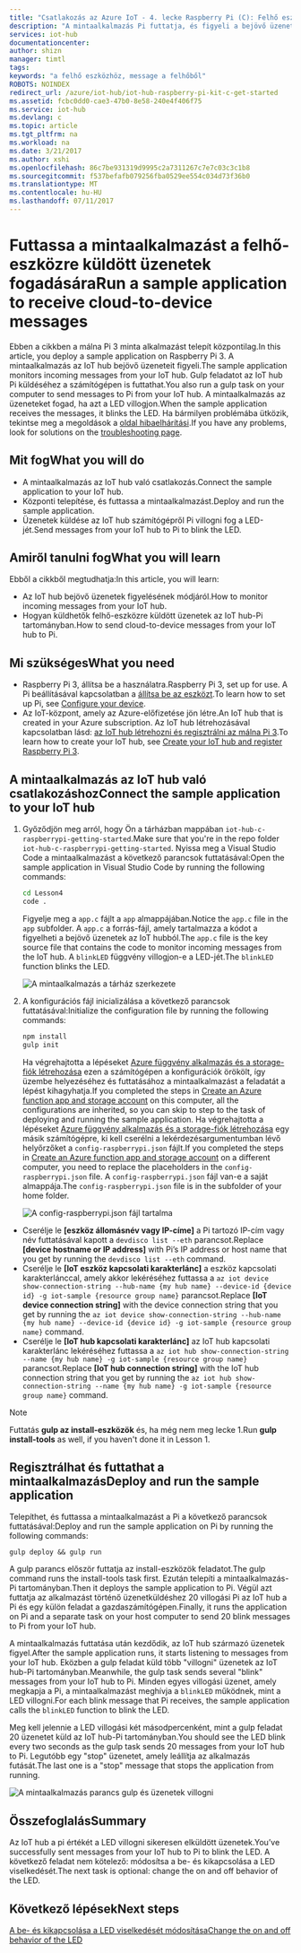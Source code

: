 ```yaml
---
title: "Csatlakozás az Azure IoT - 4. lecke Raspberry Pi (C): Felhő eszközre |} Microsoft Docs"
description: "A mintaalkalmazás Pi futtatja, és figyeli a bejövő üzenetek az IoT hub. Új gulp feladat üzeneteket küld a az IoT-központ a LED villogni a Pi."
services: iot-hub
documentationcenter: 
author: shizn
manager: timtl
tags: 
keywords: "a felhő eszközhöz, message a felhőből"
ROBOTS: NOINDEX
redirect_url: /azure/iot-hub/iot-hub-raspberry-pi-kit-c-get-started
ms.assetid: fcbc0dd0-cae3-47b0-8e58-240e4f406f75
ms.service: iot-hub
ms.devlang: c
ms.topic: article
ms.tgt_pltfrm: na
ms.workload: na
ms.date: 3/21/2017
ms.author: xshi
ms.openlocfilehash: 86c7be931319d9995c2a7311267c7e7c03c3c1b8
ms.sourcegitcommit: f537befafb079256fba0529ee554c034d73f36b0
ms.translationtype: MT
ms.contentlocale: hu-HU
ms.lasthandoff: 07/11/2017
---
```

# <a name="run-a-sample-application-to-receive-cloud-to-device-messages"></a><span data-ttu-id="8da9c-105">Futtassa a mintaalkalmazást a felhő-eszközre küldött üzenetek fogadására</span><span class="sxs-lookup"><span data-stu-id="8da9c-105">Run a sample application to receive cloud-to-device messages</span></span>
<span data-ttu-id="8da9c-106">Ebben a cikkben a málna Pi 3 minta alkalmazást telepít központilag.</span><span class="sxs-lookup"><span data-stu-id="8da9c-106">In this article, you deploy a sample application on Raspberry Pi 3.</span></span> <span data-ttu-id="8da9c-107">A mintaalkalmazás az IoT hub bejövő üzeneteit figyeli.</span><span class="sxs-lookup"><span data-stu-id="8da9c-107">The sample application monitors incoming messages from your IoT hub.</span></span> <span data-ttu-id="8da9c-108">Gulp feladatot az IoT hub Pi küldéséhez a számítógépen is futtathat.</span><span class="sxs-lookup"><span data-stu-id="8da9c-108">You also run a gulp task on your computer to send messages to Pi from your IoT hub.</span></span> <span data-ttu-id="8da9c-109">A mintaalkalmazás az üzeneteket fogad, ha azt a LED villogjon.</span><span class="sxs-lookup"><span data-stu-id="8da9c-109">When the sample application receives the messages, it blinks the LED.</span></span> <span data-ttu-id="8da9c-110">Ha bármilyen problémába ütközik, tekintse meg a megoldások a [oldal hibaelhárítási](iot-hub-raspberry-pi-kit-c-troubleshooting.md).</span><span class="sxs-lookup"><span data-stu-id="8da9c-110">If you have any problems, look for solutions on the [troubleshooting page](iot-hub-raspberry-pi-kit-c-troubleshooting.md).</span></span>

## <a name="what-you-will-do"></a><span data-ttu-id="8da9c-111">Mit fog</span><span class="sxs-lookup"><span data-stu-id="8da9c-111">What you will do</span></span>
* <span data-ttu-id="8da9c-112">A mintaalkalmazás az IoT hub való csatlakozás.</span><span class="sxs-lookup"><span data-stu-id="8da9c-112">Connect the sample application to your IoT hub.</span></span>
* <span data-ttu-id="8da9c-113">Központi telepítése, és futtassa a mintaalkalmazást.</span><span class="sxs-lookup"><span data-stu-id="8da9c-113">Deploy and run the sample application.</span></span>
* <span data-ttu-id="8da9c-114">Üzenetek küldése az IoT hub számítógépről Pi villogni fog a LED-jét.</span><span class="sxs-lookup"><span data-stu-id="8da9c-114">Send messages from your IoT hub to Pi to blink the LED.</span></span>

## <a name="what-you-will-learn"></a><span data-ttu-id="8da9c-115">Amiről tanulni fog</span><span class="sxs-lookup"><span data-stu-id="8da9c-115">What you will learn</span></span>
<span data-ttu-id="8da9c-116">Ebből a cikkből megtudhatja:</span><span class="sxs-lookup"><span data-stu-id="8da9c-116">In this article, you will learn:</span></span>
* <span data-ttu-id="8da9c-117">Az IoT hub bejövő üzenetek figyelésének módjáról.</span><span class="sxs-lookup"><span data-stu-id="8da9c-117">How to monitor incoming messages from your IoT hub.</span></span>
* <span data-ttu-id="8da9c-118">Hogyan küldhetők felhő-eszközre küldött üzenetek az IoT hub-Pi tartományban.</span><span class="sxs-lookup"><span data-stu-id="8da9c-118">How to send cloud-to-device messages from your IoT hub to Pi.</span></span>

## <a name="what-you-need"></a><span data-ttu-id="8da9c-119">Mi szükséges</span><span class="sxs-lookup"><span data-stu-id="8da9c-119">What you need</span></span>
* <span data-ttu-id="8da9c-120">Raspberry Pi 3, állítsa be a használatra.</span><span class="sxs-lookup"><span data-stu-id="8da9c-120">Raspberry Pi 3, set up for use.</span></span> <span data-ttu-id="8da9c-121">A Pi beállításával kapcsolatban a [állítsa be az eszközt](iot-hub-raspberry-pi-kit-c-lesson1-configure-your-device.md).</span><span class="sxs-lookup"><span data-stu-id="8da9c-121">To learn how to set up Pi, see [Configure your device](iot-hub-raspberry-pi-kit-c-lesson1-configure-your-device.md).</span></span>
* <span data-ttu-id="8da9c-122">Az IoT-központ, amely az Azure-előfizetése jön létre.</span><span class="sxs-lookup"><span data-stu-id="8da9c-122">An IoT hub that is created in your Azure subscription.</span></span> <span data-ttu-id="8da9c-123">Az IoT hub létrehozásával kapcsolatban lásd: [az IoT hub létrehozni és regisztrálni az málna Pi 3](iot-hub-raspberry-pi-kit-c-lesson2-prepare-azure-iot-hub.md).</span><span class="sxs-lookup"><span data-stu-id="8da9c-123">To learn how to create your IoT hub, see [Create your IoT hub and register Raspberry Pi 3](iot-hub-raspberry-pi-kit-c-lesson2-prepare-azure-iot-hub.md).</span></span>

## <a name="connect-the-sample-application-to-your-iot-hub"></a><span data-ttu-id="8da9c-124">A mintaalkalmazás az IoT hub való csatlakozáshoz</span><span class="sxs-lookup"><span data-stu-id="8da9c-124">Connect the sample application to your IoT hub</span></span>
1. <span data-ttu-id="8da9c-125">Győződjön meg arról, hogy Ön a tárházban mappában `iot-hub-c-raspberrypi-getting-started`.</span><span class="sxs-lookup"><span data-stu-id="8da9c-125">Make sure that you're in the repo folder `iot-hub-c-raspberrypi-getting-started`.</span></span> <span data-ttu-id="8da9c-126">Nyissa meg a Visual Studio Code a mintaalkalmazást a következő parancsok futtatásával:</span><span class="sxs-lookup"><span data-stu-id="8da9c-126">Open the sample application in Visual Studio Code by running the following commands:</span></span>

   ```bash
   cd Lesson4
   code .
   ```

   <span data-ttu-id="8da9c-127">Figyelje meg a `app.c` fájlt a `app` almappájában.</span><span class="sxs-lookup"><span data-stu-id="8da9c-127">Notice the `app.c` file in the `app` subfolder.</span></span> <span data-ttu-id="8da9c-128">A `app.c` a forrás-fájl, amely tartalmazza a kódot a figyelheti a bejövő üzenetek az IoT hubból.</span><span class="sxs-lookup"><span data-stu-id="8da9c-128">The `app.c` file is the key source file that contains the code to monitor incoming messages from the IoT hub.</span></span> <span data-ttu-id="8da9c-129">A `blinkLED` függvény villogjon-e a LED-jét.</span><span class="sxs-lookup"><span data-stu-id="8da9c-129">The `blinkLED` function blinks the LED.</span></span>

   ![A mintaalkalmazás a tárház szerkezete](media/iot-hub-raspberry-pi-lessons/lesson4/repo_structure_c.png)
2. <span data-ttu-id="8da9c-131">A konfigurációs fájl inicializálása a következő parancsok futtatásával:</span><span class="sxs-lookup"><span data-stu-id="8da9c-131">Initialize the configuration file by running the following commands:</span></span>

   ```bash
   npm install
   gulp init
   ```

   <span data-ttu-id="8da9c-132">Ha végrehajtotta a lépéseket [Azure függvény alkalmazás és a storage-fiók létrehozása](iot-hub-raspberry-pi-kit-c-lesson3-deploy-resource-manager-template.md) ezen a számítógépen a konfigurációk örökölt, így üzembe helyezéséhez és futtatásához a mintaalkalmazást a feladatát a lépést kihagyhatja.</span><span class="sxs-lookup"><span data-stu-id="8da9c-132">If you completed the steps in [Create an Azure function app and storage account](iot-hub-raspberry-pi-kit-c-lesson3-deploy-resource-manager-template.md) on this computer, all the configurations are inherited, so you can skip to step to the task of deploying and running the sample application.</span></span> <span data-ttu-id="8da9c-133">Ha végrehajtotta a lépéseket [Azure függvény alkalmazás és a storage-fiók létrehozása](iot-hub-raspberry-pi-kit-c-lesson3-deploy-resource-manager-template.md) egy másik számítógépre, ki kell cserélni a lekérdezésargumentumban lévő helyőrzőket a `config-raspberrypi.json` fájlt.</span><span class="sxs-lookup"><span data-stu-id="8da9c-133">If you completed the steps in [Create an Azure function app and storage account](iot-hub-raspberry-pi-kit-c-lesson3-deploy-resource-manager-template.md) on a different computer, you need to replace the placeholders in the `config-raspberrypi.json` file.</span></span> <span data-ttu-id="8da9c-134">A `config-raspberrypi.json` fájl van-e a saját almappája.</span><span class="sxs-lookup"><span data-stu-id="8da9c-134">The `config-raspberrypi.json` file is in the subfolder of your home folder.</span></span>

   ![A config-raspberrypi.json fájl tartalma](media/iot-hub-raspberry-pi-lessons/lesson4/config_raspberrypi.png)

* <span data-ttu-id="8da9c-136">Cserélje le **[eszköz állomásnév vagy IP-címe]** a Pi tartozó IP-cím vagy név futtatásával kapott a `devdisco list --eth` parancsot.</span><span class="sxs-lookup"><span data-stu-id="8da9c-136">Replace **[device hostname or IP address]** with Pi’s IP address or host name that you get by running the `devdisco list --eth` command.</span></span>
* <span data-ttu-id="8da9c-137">Cserélje le **[IoT eszköz kapcsolati karakterlánc]** a eszköz kapcsolati karakterlánccal, amely akkor lekéréséhez futtassa a `az iot device show-connection-string --hub-name {my hub name} --device-id {device id} -g iot-sample {resource group name}` parancsot.</span><span class="sxs-lookup"><span data-stu-id="8da9c-137">Replace **[IoT device connection string]** with the device connection string that you get by running the `az iot device show-connection-string --hub-name {my hub name} --device-id {device id} -g iot-sample {resource group name}` command.</span></span>
* <span data-ttu-id="8da9c-138">Cserélje le **[IoT hub kapcsolati karakterlánc]** az IoT hub kapcsolati karakterlánc lekéréséhez futtassa a `az iot hub show-connection-string --name {my hub name} -g iot-sample {resource group name}` parancsot.</span><span class="sxs-lookup"><span data-stu-id="8da9c-138">Replace **[IoT hub connection string]** with the IoT hub connection string that you get by running the `az iot hub show-connection-string --name {my hub name} -g iot-sample {resource group name}` command.</span></span>

> [!NOTE]
> <span data-ttu-id="8da9c-139">Futtatás **gulp az install-eszközök** és, ha még nem meg lecke 1.</span><span class="sxs-lookup"><span data-stu-id="8da9c-139">Run **gulp install-tools** as well, if you haven't done it in Lesson 1.</span></span>

## <a name="deploy-and-run-the-sample-application"></a><span data-ttu-id="8da9c-140">Regisztrálhat és futtathat a mintaalkalmazás</span><span class="sxs-lookup"><span data-stu-id="8da9c-140">Deploy and run the sample application</span></span>
<span data-ttu-id="8da9c-141">Telepíthet, és futtassa a mintaalkalmazást a Pi a következő parancsok futtatásával:</span><span class="sxs-lookup"><span data-stu-id="8da9c-141">Deploy and run the sample application on Pi by running the following commands:</span></span>

```
gulp deploy && gulp run
```

<span data-ttu-id="8da9c-142">A gulp parancs először futtatja az install-eszközök feladatot.</span><span class="sxs-lookup"><span data-stu-id="8da9c-142">The gulp command runs the install-tools task first.</span></span> <span data-ttu-id="8da9c-143">Ezután telepíti a mintaalkalmazás-Pi tartományban.</span><span class="sxs-lookup"><span data-stu-id="8da9c-143">Then it deploys the sample application to Pi.</span></span> <span data-ttu-id="8da9c-144">Végül azt futtatja az alkalmazást történő üzenetküldéshez 20 villogási Pi az IoT hub a Pi és egy külön feladat a gazdaszámítógépen.</span><span class="sxs-lookup"><span data-stu-id="8da9c-144">Finally, it runs the application on Pi and a separate task on your host computer to send 20 blink messages to Pi from your IoT hub.</span></span>

<span data-ttu-id="8da9c-145">A mintaalkalmazás futtatása után kezdődik, az IoT hub származó üzenetek figyel.</span><span class="sxs-lookup"><span data-stu-id="8da9c-145">After the sample application runs, it starts listening to messages from your IoT hub.</span></span> <span data-ttu-id="8da9c-146">Eközben a gulp feladat küld több "villogni" üzenetek az IoT hub-Pi tartományban.</span><span class="sxs-lookup"><span data-stu-id="8da9c-146">Meanwhile, the gulp task sends several "blink" messages from your IoT hub to Pi.</span></span> <span data-ttu-id="8da9c-147">Minden egyes villogási üzenet, amely megkapja a Pi, a mintaalkalmazást meghívja a `blinkLED` működnek, mint a LED villogni.</span><span class="sxs-lookup"><span data-stu-id="8da9c-147">For each blink message that Pi receives, the sample application calls the `blinkLED` function to blink the LED.</span></span>

<span data-ttu-id="8da9c-148">Meg kell jelennie a LED villogási két másodpercenként, mint a gulp feladat 20 üzenetet küld az IoT hub-Pi tartományban.</span><span class="sxs-lookup"><span data-stu-id="8da9c-148">You should see the LED blink every two seconds as the gulp task sends 20 messages from your IoT hub to Pi.</span></span> <span data-ttu-id="8da9c-149">Legutóbb egy "stop" üzenetet, amely leállítja az alkalmazás futását.</span><span class="sxs-lookup"><span data-stu-id="8da9c-149">The last one is a "stop" message that stops the application from running.</span></span>

![A mintaalkalmazás parancs gulp és üzenetek villogni](media/iot-hub-raspberry-pi-lessons/lesson4/gulp_blink_c.png)

## <a name="summary"></a><span data-ttu-id="8da9c-151">Összefoglalás</span><span class="sxs-lookup"><span data-stu-id="8da9c-151">Summary</span></span>
<span data-ttu-id="8da9c-152">Az IoT hub a pi értékét a LED villogni sikeresen elküldött üzenetek.</span><span class="sxs-lookup"><span data-stu-id="8da9c-152">You’ve successfully sent messages from your IoT hub to Pi to blink the LED.</span></span> <span data-ttu-id="8da9c-153">A következő feladat nem kötelező: módosítsa a be- és kikapcsolása a LED viselkedését.</span><span class="sxs-lookup"><span data-stu-id="8da9c-153">The next task is optional: change the on and off behavior of the LED.</span></span>

## <a name="next-steps"></a><span data-ttu-id="8da9c-154">Következő lépések</span><span class="sxs-lookup"><span data-stu-id="8da9c-154">Next steps</span></span>
[<span data-ttu-id="8da9c-155">A be- és kikapcsolása a LED viselkedését módosítása</span><span class="sxs-lookup"><span data-stu-id="8da9c-155">Change the on and off behavior of the LED</span></span>](iot-hub-raspberry-pi-kit-c-lesson4-change-led-behavior.md)
